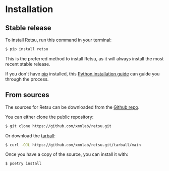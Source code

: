 # Installation

## Stable release

To install Retsu, run this command in your terminal:

```bash
$ pip install retsu
```

This is the preferred method to install Retsu, as it will always install the
most recent stable release.

If you don't have [pip](https://pip.pypa.io) installed, this
[Python installation guide](http://docs.python-guide.org/en/latest/starting/installation/)
can guide you through the process.

## From sources

The sources for Retsu can be downloaded from the
[Github repo](https://github.com/xmnlab/retsu.git).

You can either clone the public repository:

```bash
$ git clone https://github.com/xmnlab/retsu.git
```

Or download the [tarball](https://github.com/xmnlab/retsu.git/tarball/main):

```bash
$ curl -OJL https://github.com/xmnlab/retsu.git/tarball/main
```

Once you have a copy of the source, you can install it with:

```bash
$ poetry install
```
